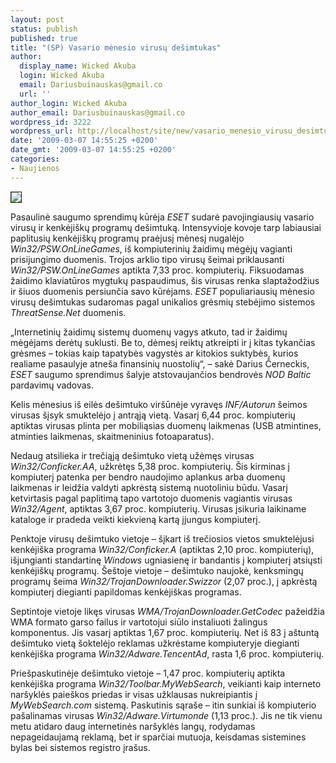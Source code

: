 ```yaml
---
layout: post
status: publish
published: true
title: "(SP) Vasario mėnesio virusų dešimtukas"
author:
  display_name: Wicked Akuba
  login: Wicked Akuba
  email: Dariusbuinauskas@gmail.co
  url: ''
author_login: Wicked Akuba
author_email: Dariusbuinauskas@gmail.co
wordpress_id: 3222
wordpress_url: http://localhost/site/new/vasario_menesio_virusu_desimtukas/
date: '2009-03-07 14:55:25 +0200'
date_gmt: '2009-03-07 14:55:25 +0200'
categories:
- Naujienos
---
```

<div class="imgright"><img src="http://akuba.technews.lt/virus.jpg" border="1" /></div>
<p>Pasaulinė saugumo sprendimų kūrėja <i>ESET </i>sudarė pavojingiausių vasario virusų ir kenkėjiškų programų dešimtuką. Intensyvioje kovoje tarp labiausiai paplitusių kenkėjiškų programų praėjusį mėnesį nugalėjo <i>Win32/PSW.OnLineGames</i>, iš kompiuterinių žaidimų mėgėjų vagianti prisijungimo duomenis. Trojos arklio tipo virusų šeimai priklausanti <i>Win32/PSW.OnLineGames</i> aptikta 7,33 proc. kompiuterių. Fiksuodamas žaidimo klaviatūros mygtukų paspaudimus, šis virusas renka slaptažodžius ir šiuos duomenis persiunčia savo kūrėjams. <i>ESET</i> populiariausių mėnesio virusų dešimtukas sudaromas pagal unikalios grėsmių stebėjimo sistemos <i>ThreatSense.Net</i> duomenis.</p>
<p>„Internetinių žaidimų sistemų duomenų vagys atkuto, tad ir žaidimų mėgėjams derėtų suklusti. Be to, dėmesį reiktų atkreipti ir į kitas tykančias grėsmes – tokias kaip tapatybės vagystės ar kitokios suktybės, kurios realiame pasaulyje atneša finansinių nuostolių“, – sakė Darius Černeckis, <i>ESET</i> saugumo sprendimus šalyje atstovaujančios bendrovės <i>NOD Baltic</i> pardavimų vadovas.</p>
<p>Kelis mėnesius iš eilės dešimtuko viršūnėje vyravęs <i>INF/Autorun</i> šeimos virusas šįsyk smuktelėjo į antrąją vietą. Vasarį 6,44 proc. kompiuterių aptiktas virusas plinta per mobiliąsias duomenų laikmenas (USB atmintines, atminties laikmenas, skaitmeninius fotoaparatus). </p>
<p>Nedaug atsilieka ir trečiąją dešimtuko vietą užėmęs virusas <i>Win32/Conficker.AA</i>, užkrėtęs 5,38 proc. kompiuterių. Šis kirminas į kompiuterį patenka per bendro naudojimo aplankus arba duomenų laikmenas ir leidžia valdyti apkrėstą sistemą nuotoliniu būdu. Vasarį ketvirtasis pagal paplitimą tapo vartotojo duomenis vagiantis virusas <i>Win32/Agent</i>, aptiktas 3,67 proc. kompiuterių. Virusas įsikuria laikiname kataloge ir pradeda veikti kiekvieną kartą įjungus kompiuterį.  </p>
<p>Penktoje virusų dešimtuko vietoje – šįkart iš trečiosios vietos smuktelėjusi kenkėjiška programa <i>Win32/Conficker.A</i> (aptiktas 2,10 proc. kompiuterių), išjungianti standartinę <i>Windows</i> ugniasienę ir bandantis į kompiuterį atsiųsti kenkėjiškų programų. Šeštoje vietoje – dešimtuko naujokė, kenksmingų programų šeima <i>Win32/TrojanDownloader.Swizzor</i> (2,07 proc.), į apkrėstą kompiuterį diegianti papildomas kenkėjiškas programas. </p>
<p>Septintoje vietoje likęs virusas <i>WMA/TrojanDownloader.GetCodec</i> pažeidžia WMA formato garso failus ir vartotojui siūlo instaliuoti žalingus komponentus. Jis vasarį aptiktas 1,67 proc. kompiuterių. Net iš 83 į aštuntą dešimtuko vietą šoktelėjo reklamas užkrėstame kompiuteryje diegianti kenkėjiška programa <i>Win32/Adware.TencentAd</i>, rasta 1,6 proc. kompiuterių.</p>
<p>Priešpaskutinėje dešimtuko vietoje – 1,47 proc. kompiuterių aptikta kenkėjiška programa <i>Win32/Toolbar.MyWebSearch</i>, veikianti kaip interneto naršyklės paieškos priedas ir visas užklausas nukreipiantis į <i>MyWebSearch.com</i> sistemą. Paskutinis sąraše – itin sunkiai iš kompiuterio pašalinamas virusas <i>Win32/Adware.Virtumonde</i> (1,13 proc.). Jis ne tik vienu metu atidaro daug internetinės naršyklės langų, rodydamas nepageidaujamą reklamą, bet ir sparčiai mutuoja, keisdamas sistemines bylas bei sistemos registro įrašus.</p>
